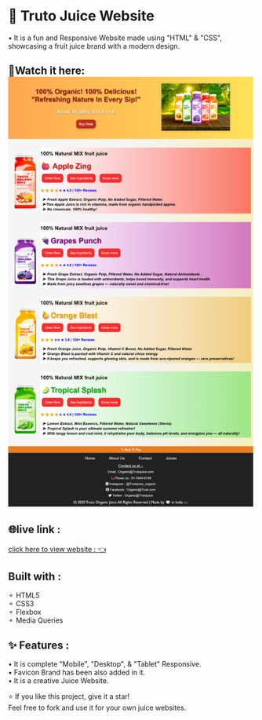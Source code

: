 # 🍹 Truto Juice Website

• It is a fun and Responsive Website made using "HTML" & "CSS", showcasing a fruit juice brand with a modern design.

## 📸Watch it here:![juice website screenshot](juiceAdd.png)

## 🌐live link :
[click here to view website : 👈](https://codebygunjan.github.io/Truto-Juice-Website/)

## Built with :
⚬ HTML5 <Br>
⚬ CSS3   <br>
⚬ Flexbox  <br>
⚬ Media Queries

## ✨ Features :

• It is complete "Mobile", "Desktop", & "Tablet" Responsive. <br>
•  Favicon Brand has been also added in it. <br>
• It is a creative Juice Website.

⭐ If you like this project,  give it a star!  
Feel free to fork and use it for your own juice websites.
